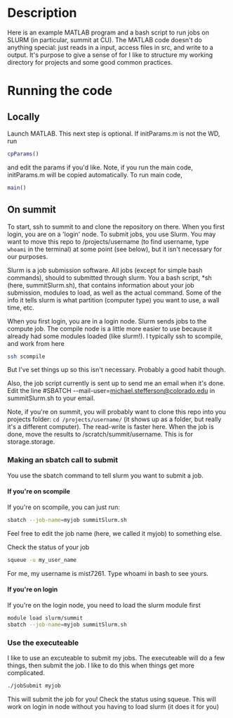 # Description

Here is an example MATLAB program and a bash script to run jobs on SLURM (in particular, summit at CU). The MATLAB code doesn't do anything special: just reads in a input, access files in src, and write to a output. It's purpose to give a sense of for I like to structure my working directory for projects and some good common practices.

# Running the code
## Locally
Launch MATLAB. This next step is optional. If initParams.m is not the WD, run
```matlab
cpParams()
```
and edit the params if you'd like. Note, if you run the main code, initParams.m will be copied automatically. To run main code, 
```matlab
main()
```

## On summit
To start, ssh to summit to and clone the repository on there. When you first login, you are on a 'login' node. To submit jobs, you use Slurm. You may want to move this repo to /projects/username (to find username, type `whoami` in the terminal) at some point (see below), but it isn't necessary for our purposes.

Slurm is a job submission software. All jobs (except for simple bash commands), should to submitted through slurm. You a bash script, \*sh (here, summitSlurm.sh), that contains information about your job submission, modules to load, as well as the actual command. Some of the info it tells slurm is what partition (computer type) you want to use, a wall time, etc.

When you first login, you are in a login node. Slurm sends jobs to the compute job. The compile node is a little more easier to use because it already had some modules loaded (like slurm!).  I typically ssh to scompile, and work from here
```bash
ssh scompile
```
But I've set things up so this isn't necessary. Probably a good habit though.

Also, the job script currently is sent up to send me an email when it's done. Edit the line
#SBATCH --mail-user=michael.stefferson@colorado.edu
in summitSlurm.sh to your email.

Note, if you're on summit, you will probably want to clone this repo into you projects folder: `cd /projects/username/` (it shows up as a folder, but really it's a different computer). The read-write is faster here. When the job is done, move the results
to /scratch/summit/username. This is for storage.storage.

### Making an sbatch call to submit

You use the sbatch command to tell slurm you want to submit a job. 
#### If you're on scompile
If you're on scompile, you can just run:

```bash
sbatch --job-name=myjob summitSlurm.sh
```
Feel free to edit the job name (here, we called it myjob) to something else.

Check the status of your job
```bash
squeue -u my_user_name
```
For me, my username is mist7261. Type whoami in bash to see yours.

#### If you're on login
If you're on the login node, you need to load the slurm module first
```bash
module load slurm/summit
sbatch --job-name=myjob summitSlurm.sh
```
### Use the executeable
I like to use an excuteable to submit my jobs. The executeable will do a few things, then submit the job. I like to do this when things get more complicated.
```bash
./jobSubmit myjob
```
This will submit the job for you! Check the status using squeue. This will work on login in node without you having to load slurm (it does it for you)

